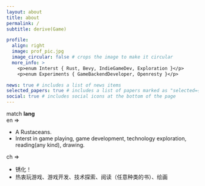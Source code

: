 ```yaml
---
layout: about
title: about
permalink: /
subtitle: derive(Game)

profile:
  align: right
  image: prof_pic.jpg
  image_circular: false # crops the image to make it circular
  more_info: >
    <p>enum Interst { Rust, Bevy, IndieGameDev, Exploration }</p>
    <p>enum Experiments { GameBackendDeveloper, Openresty }</p>

news: true # includes a list of news items
selected_papers: true # includes a list of papers marked as "selected={true}"
social: true # includes social icons at the bottom of the page
---
```


match **lang**  
en =>

- A Rustaceans.
- Interst in game playing, game development, technology exploration, reading(any kind), drawing.

ch =>

- 锈化！
- 热衷玩游戏、游戏开发、技术探索、阅读（任意种类的书）、绘画
